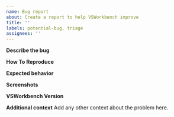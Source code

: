 ```yaml
---
name: Bug report
about: Create a report to help VSWorkbench improve
title: ''
labels: potential-bug, triage
assignees: ''
---
```

**Describe the bug**


**How To Reproduce**


**Expected behavior**


**Screenshots**

**VSWorkbench Version**

**Additional context**
Add any other context about the problem here.
